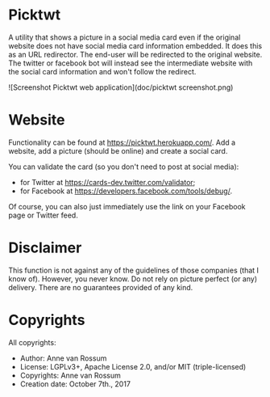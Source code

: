 # Picktwt

A utility that shows a picture in a social media card even if the original website does not have social media card information embedded. It does this as an URL redirector. The end-user will be redirected to the original website. The twitter or facebook bot will instead see the intermediate website with the social card information and won't follow the redirect.

![Screenshot Picktwt web application](doc/picktwt screenshot.png)

# Website

Functionality can be found at <https://picktwt.herokuapp.com/>. Add a website, add a picture (should be online) and create a social card.

You can validate the card (so you don't need to post at social media):

* for Twitter at <https://cards-dev.twitter.com/validator>;
* for Facebook at <https://developers.facebook.com/tools/debug/>.

Of course, you can also just immediately use the link on your Facebook page or Twitter feed.

# Disclaimer

This function is not against any of the guidelines of those companies (that I know of). However, you never know. Do not rely on picture perfect (or any) delivery. There are no guarantees provided of any kind.

# Copyrights

All copyrights:

* Author: Anne van Rossum
* License: LGPLv3+, Apache License 2.0, and/or MIT (triple-licensed)
* Copyrights: Anne van Rossum
* Creation date: October 7th., 2017
